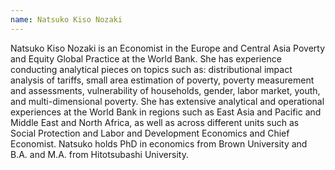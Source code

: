 ```yaml
---
name: Natsuko Kiso Nozaki
---
```


Natsuko Kiso Nozaki is an Economist in the Europe and Central Asia Poverty and Equity Global Practice at the World Bank. She has experience conducting analytical pieces on topics such as: distributional impact analysis of tariffs, small area estimation of poverty, poverty measurement and assessments, vulnerability of households, gender, labor market, youth, and multi-dimensional poverty. She has extensive analytical and operational experiences at the World Bank in regions such as East Asia and Pacific and Middle East and North Africa, as well as across different units such as Social Protection and Labor and Development Economics and Chief Economist. Natsuko holds PhD in economics from Brown University and B.A. and M.A. from Hitotsubashi University.
